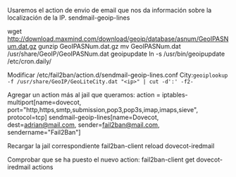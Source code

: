 Usaremos el action de envio de email que nos da información sobre la localización de la IP.
sendmail-geoip-lines

wget http://download.maxmind.com/download/geoip/database/asnum/GeoIPASNum.dat.gz
gunzip GeoIPASNum.dat.gz
mv GeoIPASNum.dat /usr/share/GeoIP/GeoIPASNum.dat
geoipupdate
ln -s /usr/bin/geoipupdate /etc/cron.daily/


Modificar /etc/fail2ban/action.d/sendmail-geoip-lines.conf
            City:`geoiplookup -f /usr/share/GeoIP/GeoLiteCity.dat "<ip>" | cut -d':' -f2-`


Agregar un action más al jail que queramos:
action      = iptables-multiport[name=dovecot, port="http,https,smtp,submission,pop3,pop3s,imap,imaps,sieve", protocol=tcp]
              sendmail-geoip-lines[name=Dovecot, dest=adrian@mail.com, sender=fail2ban@mail.com, sendername="Fail2Ban"]


Recargar la jail correspondiente
fail2ban-client reload dovecot-iredmail

Comprobar que se ha puesto el nuevo action:
fail2ban-client get dovecot-iredmail actions

